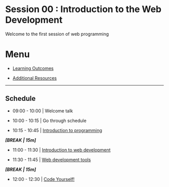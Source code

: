 # Session 00 : Introduction to the Web Development

Welcome to the first session of web programming

# Menu

- [Learning Outcomes](./learning-outcomes.md)

- [Additional Resources](./resources.md)

--------------------------------------------------------------------------------

## Schedule

- 09:00 - 10:00 | Welcome talk

- 10:00 - 10:15 | Go through schedule

- 10:15 - 10:45 | [Introduction to programming](./programming.md)

***[BREAK | 15m]***

- 11:00 - 11:30 | [Introduction to web development](./web-intro.md)

- 11:30 - 11:45 | [Web development tools](./webdev-tools.md)

***[BREAK | 15m]***

- 12:00 - 12:30 | [Code Yourself!](./web-tutorial.md)


